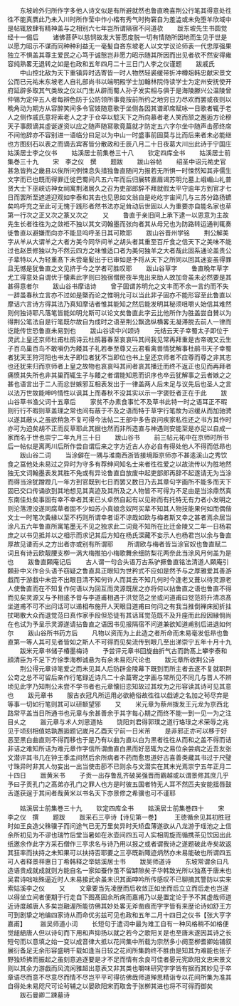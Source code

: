 <!-- { "loadSidebar": true } -->
　　东坡岭外归所作字多他人诗文似是有所避就然也鲁直晩喜荆公行笔其得意处徃徃不能真赝此乃未入川时所作莹中作小楷有秀气时拘窘自为羞澁或未免堕羊欣域中是帖辄放肆有精神盖与之相别六七年岂所谓隔宿不问道欤
　　跋东坡先生书圆觉经十一偈后
　　诸佛菩萨以慈悯故发大誓愿度脱一切有情随所因地而生见于世是以愿力昭示不谋而同种种利益无一毫髪自吝东坡老人以文学议论师表一代忠厚强果独立不惧盖其尊主爱民之心笃于诚慤岂非愿力昭示随其所因而出见者欤不然安得雍容纯熟畧无退转之如是也政和五年四月二十三日门人李之仪谨题
　　跋戚氏
　　中山控北敌为天下重镇异时选寄皆一时人物然轻裘缓带折冲樽爼韩忠献宋景文公而已元祐末东坡老人自礼部尚书以端明殿学士加翰林院侍读学士为定州安抚使开府延辟多取其气类故之仪以门生从辟而蜀人孙子发实相与俱于是海陵滕兴公温陵曾仲锡为定倅五人者每辨色防于公防领所事竟按前所约之地穷日力尽欢而罢或夜则以晩角动为期方从容醉笑间多令官妓随意歌于坐侧各因其谱即席赋咏一日歌者辄于老人之侧作戚氏意将索老人之才于仓卒以騐天下之所向慕者老人笑而颔之邂逅方论穆天子事颇谪其虚诞遂资以应之随声随冩歌竟萹就才防定五六字尔坐中随声击莭终席不间他辞亦不容别进一语临分曰足以为中山一时盛事前固莫与比而后来者未必能继也方图刻石以表之而谪去宾客皆分散政和壬辰八月二十日夜葛大川出此诗于宁国庄姑溪居士李之仪书
　　姑溪居士前集巻三十八
　　钦定四库全书
　　姑溪居士前集巻三十九
　　宋　李之仪　撰
　　题跋
　　跋山谷帖
　　绍圣中诏元祐史官甚急皆拘之畿县以俟所问例悚息失措独鲁直随问为报若无所惧一时悚然知其非儒生文字而已也既而得罪迁徙巴蜀间凡五六年而后归展转嘉眉谒苏明允墓上峨嵋山礼普贤大士下巫峡访神女祠寓荆渚居久之召为吏部郎辞不拜就假太平守逾年方到官才七日而罢所至遮道迎观如李泰和其去也见思如文翁自是屹屹宇宙间几与三苏分路扬镳矣呜呼充之至此可无愧于践形者然书法亦足耸动后世固以人为重要亦自能名家也草第一行次之正又次之篆又次之
　　又
　　鲁直于亲旧间上承下逮一以恩意为主故先生长者徃徃为之敛袵不独以其文词翰墨而张向者其从母兄也为防路转运通判辄奏徙鲁直以避嫌而向亦不能显呜呼圣日其可欺耶
　　跋山谷晋州学铭
　　荆公解美字从羊从大谓羊之大者方美今同华间羊之胡头者其重至百斤食之信天下之美味不能过也赵景修独以为不然云四方之味惟适口者为美何独羊之大者哉此固系通论盖贵公子辈特以人为轻重髙下未尝毫髪出于已审如是予将从天下之所同以回其迷妄虽得罪且无憾是犹鲁直之文见挤于今之学者可胜叹耶
　　跋山谷草字
　　鲁直晩年草字尤工得意处自谓优于懐素此字则曰独宿僧房夜半鬼出来助人故加竒虽未必然要是其甚得意者尔
　　跋山谷书摩诘诗
　　曾子固谓苏明允之文丰而不余一言约而不失一辞虽春秋立言亦不过如是槩而论之惟明允可以当此非子固亦不能形容至此鲁直以摩诘六言诗方得其法乃真知摩诘者惟其能知之然后能发明其秘须咀嚼乆始信其难然则何独诗耶凡落笔皆能如明允斯可以论文矣鲁直此字云比他所作为胜盖尝自賛以为得荆公笔法自是行笔既尔故自为成时之语至荆公飘逸纵横畧无凝滞脱去前人一律而讫能传世恐鲁直未易到也
　　跋山谷读中兴颂诗
　　元结云天子幸蜀太子即位于灵武上皇还京师杜甫杜鹃诗云杜鹃暮春至哀哀呌其间我见常再拜重是古帝魂又云生子百鸟巢百鸟不敢嗔仍为餧其子礼若奉至尊又云君看禽兽情犹解事杜鹃书天子幸蜀者犹天王狩河阳也书太子即位者犹不当即位也书上皇还京师者不应尊而尊之非其志也还犹来归而京师者上皇之故物也哀哀呌其间者哀其播迁而终不返正也见而再拜者痛愤其失所也非其巢而辄生子与餧之者谓能知恩而识序也卒云犹解事之云者嫉之之甚也语言出于二人而忿世嫉邪互相表发出于一律盖两人后未足与议先后也圣人之言以法万世故能呻吟情性以讽其上而春秋不没其实以示一字褒贬者正在于此
　　跋山谷草书渔父词十五章后
　　家贫不办素食事忙不及草书此特一时之语耳正不暇则行行不暇则草盖理之常也间有蔽于不及之语而特于草字行笔故为迟缓从而加驰骋以遂其蔽乆之虽欲稍急不复可得今法帖二王部中多告哀问疾家私徃还之书方其作时亦可为迫矣胡不正而反草耶此其据也然而非所造直与神遇则安能至是亦足以自成一家而名于世也崇宁二年九月三十日
　　跋山谷书
　　前三帖元祐中在京师时所书后一帖似是离两川后所作尝自谓后来之字方近古人亦必自有得处他人不得而低昻也
　　跋山谷二词
　　当涂僻在一隅与淮南西浙皆接境距京师亦不甚逺溪山之秀饮食之冨他处未易过之异时为守多有荐绅间知名士来者徃徃爱之以故流传以为胜地然独无文词翰墨表发其胜不免或有异论鲁直自放废中起吏部郎再辞不起遂请无为当涂而得当涂犹蹭蹬几一年方到官既到七日而罢又数日乃去其章句字画所不能多而天下固已交口传诵欲到其地想见其真迹及其所及之人物皆不可得为不足由是当涂鼎然真东南佳处矣事固有幸不幸者其来已乆卓然自起有以见称而有托特无有力者小发明之则沦落湮没遂同腐草者固不少如苏小真娘念奴阿买辈不知其人物技能果何如而偶偕文士一时笔次夤縁以至不朽则所谓幸者讵不谅哉如欧与梅者斯又幸之甚者焉余居当涂凡五六年鲁直所寓笔墨无不见之独求此二词竟不知所在比迁金陵又二年一日杨君庶之以书见抵并以之相示而求记其后方知在杨氏深藏不妄示人也杨君岂以余与鲁直厚故见诿而乆之方出者亦或别有所谓耶
　　所谓欧与梅者皆当涂官奴也鲁直赋二词且有诗云欧靓腰支栁一涡大梅推拍小梅歌舞余细防梨花两奈此当涂风月何盖为是也
　　跋鲁直頥庵记后
　　古人谓一句合头语万古系驴撅鲁直铭法清道人頥庵引頥卦中义作合头语予窃疑之鲁直具正眼知为世矜式不应如是然予与之厚雅爱其善游戱而于游戱中未尝不出眼目清不知何许人而其去不知几何时今逢老又葺以待灵源老人使鲁直而在不知复作何语以为回互而灵源既居之亦将何以拈鲁直之语也鲁直不得而见矣灵源又与予相逺予昔与李道甫相遇于洪觉范之坐或问道甫曰觉范将升清凉髙坐道甫不可不出问话可以递相布施开人天眼目道甫曰何问之有我当推倒禅床抝折拄扙喝散大众而退觉范曰真作家手段但恐徒有其话耳觉范既不及升座而此段因縁倘尚在也试为予呈示灵源遂请拈鲁直之语因书见报隔宿不问道兼欲知道甫别后进退如何尔
　　跋山谷所书药方后
　　凡物以资而为上此造之者所命而未易毫发低昻也鲁直第一等人其可见者皆如之斯人不可得而见矣流传到眼几至出涕崇宁五年十月十九
　　跋米元章书储子椿墨梅诗
　　予尝评元章书回旋曲折气古而韵髙上攀李泰和顔清臣为不足下方徐季海栁诚悬为有余未易咫尺论也
　　跋元章所收荆公诗
　　荆公得元章诗笔爱之而未见其人后防辟金陵幕下既到而所主者去遂不复就职荆公竒之总不可留后亲作行笔録近诗凡二十余萹寄之字画与常所见不同几与晋人不辨顷见此字乃知荆公未尝不学书者也元章懐旧恋知故过其坟为之形容读其诗可见其意也
　　跋元章书
　　服古衣冠凡所运用必欲絶俗故徃徃以戱谑之名加之茍尽弃是等事一切如行笔则其可以研额望邪
　　又
　　米元章为蔡州拨发王元龙为京西北路常平盖当日所通书也元章与余甚善余于其字每心期之而终不能一到一见一为之注目乆之
　　跋元章与术人刘思道帖
　　饶阳刘君得郭璞之道行珞琭之术荣辱之兆见于顷刻相值姑孰邂逅题记嵗月乙酉天宁前一日米芾
　　是非邪正亦可以移于好恶至黒白曲直则不得而移也于是乃有以曲为直以白为黒者徃徃从而和之盖不得而诘非诘之难知所诘为难元章作字信所谓曲直白黒而好恶辄为之易位余尝病之近吾友张文潜评其书几在钟王季孟间然后余所病者不药而愈思道好古喜善类藏其书过于尺璧寸珠异时非其人勿妄出一出当使击莭不已则余与文潜实在其末光焉崇宁五年正月二十四日
　　跋黄米书
　　子贡一出存鲁乱齐破吴强晋而霸越或以谓景修其庶几乎予曰子贡孔门之髙弟亦孔门之罪人也方是时彼五国者特无人耳不然匹夫安能揺唇鼓舌遂获逞于其间者哉黄米以书名天下亦景修之希骥也可不谨耶














　　姑溪居士前集巻三十九
　　钦定四库全书
　　姑溪居士前集巻四十
　　宋　李之仪　撰
　　题跋
　　跋采石三亭诗【诗见第一巻】
　　王徳循余见其初胜冠时如王良造父秼骥子而问途气已无万里矣异时夭矫盘薄遂欲从八龙游于瑶池之上信余所初见为不谬也瑞竹后堂当暑如在氷壶间四五可人实相周旋而循携茶见饮因出此纸邀余作此字方采石僧作三亭求名与诗乃用以报之或者谓我诗之遂题破此寺矣故返其狂率而扶持之未知果可以扶持否耶要之三亭既新陬迹炳然亦未易能破也所谓四五可人者释景祥惠日丁希韩释之举姑溪居士书
　　跋吴师道诗
　　东坡常谓余曰凡造语贵成就成就则方能自名一家如蚕作茧不留罅隙矣子华韩致光所以独髙于唐末也吴君诗咄咄殊逼近时人未易接武余虽未识其面呻吟所传感叹不已聊摘其警防以实来索姑溪李之仪
　　又
　　文章要当先凌歴而后收敛正如坐而后立立而后走也岂遂以得坐立间者便期于行走自下图髙固余所病而嘉甫乃以是置定论于予不其虚哉师道近诗度越唐人多矣岂融渥所能彷佛其妙处畧无斧凿痕而字字皆有来歴论诗如舒王方可到剧挚之地编四家诗从而命优劣兹可见也政和五年二月十四日之仪书【张大亨字嘉甫】
　　跋吴师道小词
　　长短句于遣词中最为难工自有一种风格稍不如格便觉龃龉唐人但以诗句而下用和声抑扬以就之若今之歌阳关是也至唐末遂因其诗之长短句而以意填之始一变以成音律大抵以花间集中所载为宗然多小阕至栁耆卿始铺叙展衍备足无余形容盛明千载如逢当日较之花间所集韵终不胜由是知其为难能也张子野独矫拂而振起之虽刻意追逐要是才不足而情有余良可佳者晏元宪欧阳文忠宋景文则以其余力游戯而风流闲雅超出意表又非其类也嚼味研究字字皆有据而其妙见于卒章语尽而意不尽意尽而情不尽岂平平可得彷佛哉师道殚思精诣专以花间所集为准其自得处未易咫尺可论茍辅之以晏欧阳宋而取舍于张栁其进也将不可得而御矣
　　跋石曼卿二踈墓诗
